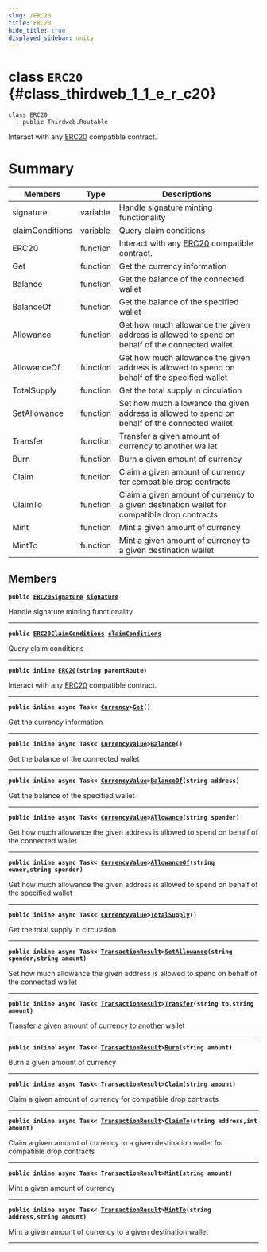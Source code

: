 ```yaml
---
slug: /ERC20
title: ERC20
hide_title: true
displayed_sidebar: unity
---
```


# class `ERC20` {#class_thirdweb_1_1_e_r_c20}

```
class ERC20
  : public Thirdweb.Routable
```

Interact with any [ERC20](#class_thirdweb_1_1_e_r_c20) compatible contract.

# Summary

| Members         | Type     | Descriptions                                                                                   |
| --------------- | -------- | ---------------------------------------------------------------------------------------------- |
| signature       | variable | Handle signature minting functionality                                                         |
| claimConditions | variable | Query claim conditions                                                                         |
| ERC20           | function | Interact with any [ERC20](#class_thirdweb_1_1_e_r_c20) compatible contract.                    |
| Get             | function | Get the currency information                                                                   |
| Balance         | function | Get the balance of the connected wallet                                                        |
| BalanceOf       | function | Get the balance of the specified wallet                                                        |
| Allowance       | function | Get how much allowance the given address is allowed to spend on behalf of the connected wallet |
| AllowanceOf     | function | Get how much allowance the given address is allowed to spend on behalf of the specified wallet |
| TotalSupply     | function | Get the total supply in circulation                                                            |
| SetAllowance    | function | Set how much allowance the given address is allowed to spend on behalf of the connected wallet |
| Transfer        | function | Transfer a given amount of currency to another wallet                                          |
| Burn            | function | Burn a given amount of currency                                                                |
| Claim           | function | Claim a given amount of currency for compatible drop contracts                                 |
| ClaimTo         | function | Claim a given amount of currency to a given destination wallet for compatible drop contracts   |
| Mint            | function | Mint a given amount of currency                                                                |
| MintTo          | function | Mint a given amount of currency to a given destination wallet                                  |

## Members

**`public `[`ERC20Signature`](docs/unity/ERC20Signature.md#class_thirdweb_1_1_e_r_c20_signature)` `[`signature`](#class_thirdweb_1_1_e_r_c20_1a898630b9be6c9c1d251f79f01d54216c)**

Handle signature minting functionality

---

**`public `[`ERC20ClaimConditions`](docs/unity/ERC20ClaimConditions.md#class_thirdweb_1_1_e_r_c20_claim_conditions)` `[`claimConditions`](#class_thirdweb_1_1_e_r_c20_1ac6d87251eef3c81004530fe5c8d78229)**

Query claim conditions

---

**`public inline `[`ERC20`](#class_thirdweb_1_1_e_r_c20_1ad08f90ef64afa7f8d63a2459152f771e)`(string parentRoute)`**

Interact with any [ERC20](#class_thirdweb_1_1_e_r_c20) compatible contract.

---

**`public inline async Task< `[`Currency`](docs/unity/Currency.md#struct_thirdweb_1_1_currency)`>`[`Get`](#class_thirdweb_1_1_e_r_c20_1acc3cbc07eae3300faf7b36250a71b7c3)`()`**

Get the currency information

---

**`public inline async Task< `[`CurrencyValue`](docs/unity/CurrencyValue.md#struct_thirdweb_1_1_currency_value)`>`[`Balance`](#class_thirdweb_1_1_e_r_c20_1aaca1f1963dcabbab722c095f6b9c1aea)`()`**

Get the balance of the connected wallet

---

**`public inline async Task< `[`CurrencyValue`](docs/unity/CurrencyValue.md#struct_thirdweb_1_1_currency_value)`>`[`BalanceOf`](#class_thirdweb_1_1_e_r_c20_1a13c404ac14930ee4c8de7999e66fc928)`(string address)`**

Get the balance of the specified wallet

---

**`public inline async Task< `[`CurrencyValue`](docs/unity/CurrencyValue.md#struct_thirdweb_1_1_currency_value)`>`[`Allowance`](#class_thirdweb_1_1_e_r_c20_1a9f84493119daf878da873a7fcf303b94)`(string spender)`**

Get how much allowance the given address is allowed to spend on behalf of the connected wallet

---

**`public inline async Task< `[`CurrencyValue`](docs/unity/CurrencyValue.md#struct_thirdweb_1_1_currency_value)`>`[`AllowanceOf`](#class_thirdweb_1_1_e_r_c20_1aacefeb72cef811dacb2d4c26a91b4a57)`(string owner,string spender)`**

Get how much allowance the given address is allowed to spend on behalf of the specified wallet

---

**`public inline async Task< `[`CurrencyValue`](docs/unity/CurrencyValue.md#struct_thirdweb_1_1_currency_value)`>`[`TotalSupply`](#class_thirdweb_1_1_e_r_c20_1a7ad53d8b08e7392bfc203ec1bba16e82)`()`**

Get the total supply in circulation

---

**`public inline async Task< `[`TransactionResult`](docs/unity/TransactionResult.md#class_thirdweb_1_1_transaction_result)`>`[`SetAllowance`](#class_thirdweb_1_1_e_r_c20_1a6e9fa38031ea3498a2e323a302c7a281)`(string spender,string amount)`**

Set how much allowance the given address is allowed to spend on behalf of the connected wallet

---

**`public inline async Task< `[`TransactionResult`](docs/unity/TransactionResult.md#class_thirdweb_1_1_transaction_result)`>`[`Transfer`](#class_thirdweb_1_1_e_r_c20_1af8407284de3fac7445509232ff0969a9)`(string to,string amount)`**

Transfer a given amount of currency to another wallet

---

**`public inline async Task< `[`TransactionResult`](docs/unity/TransactionResult.md#class_thirdweb_1_1_transaction_result)`>`[`Burn`](#class_thirdweb_1_1_e_r_c20_1abbb4f9703642601cbc685719816378da)`(string amount)`**

Burn a given amount of currency

---

**`public inline async Task< `[`TransactionResult`](docs/unity/TransactionResult.md#class_thirdweb_1_1_transaction_result)`>`[`Claim`](#class_thirdweb_1_1_e_r_c20_1a0fc58a72fca14206933ae8b573bf71cf)`(string amount)`**

Claim a given amount of currency for compatible drop contracts

---

**`public inline async Task< `[`TransactionResult`](docs/unity/TransactionResult.md#class_thirdweb_1_1_transaction_result)`>`[`ClaimTo`](#class_thirdweb_1_1_e_r_c20_1ac50b6fd72bede6008a1a6ef60dce00a2)`(string address,int amount)`**

Claim a given amount of currency to a given destination wallet for compatible drop contracts

---

**`public inline async Task< `[`TransactionResult`](docs/unity/TransactionResult.md#class_thirdweb_1_1_transaction_result)`>`[`Mint`](#class_thirdweb_1_1_e_r_c20_1a3e33dd90d22dcb21aad6946ea536e3d0)`(string amount)`**

Mint a given amount of currency

---

**`public inline async Task< `[`TransactionResult`](docs/unity/TransactionResult.md#class_thirdweb_1_1_transaction_result)`>`[`MintTo`](#class_thirdweb_1_1_e_r_c20_1af61de11c88827d057125da0b6e01146b)`(string address,string amount)`**

Mint a given amount of currency to a given destination wallet

---
